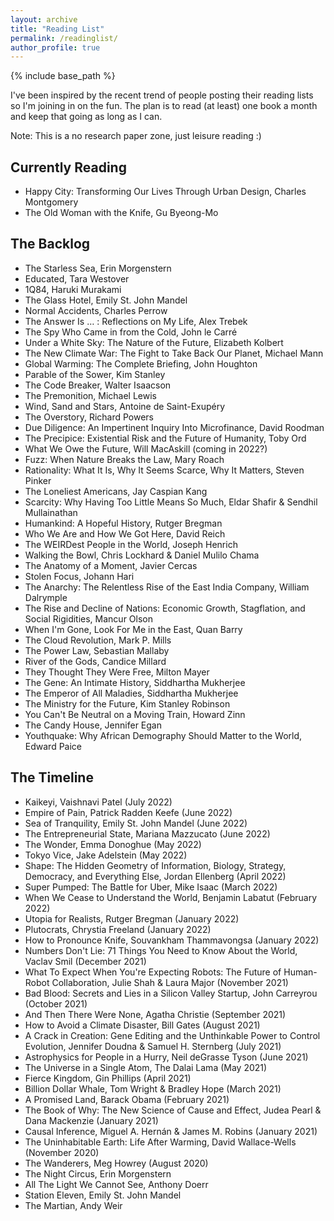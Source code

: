 ```yaml
---
layout: archive
title: "Reading List"
permalink: /readinglist/
author_profile: true
---
```


{% include base_path %}

I've been inspired by the recent trend of people posting their reading lists so I'm joining in on the fun. The plan is to read (at least) one book a month and keep that going as long as I can.

Note: This is a no research paper zone, just leisure reading :) 

## Currently Reading
* Happy City: Transforming Our Lives Through Urban Design, Charles Montgomery
* The Old Woman with the Knife, Gu Byeong-Mo

## The Backlog
* The Starless Sea, Erin Morgenstern
* Educated, Tara Westover
* 1Q84, Haruki Murakami
* The Glass Hotel, Emily St. John Mandel
* Normal Accidents, Charles Perrow
* The Answer Is … : Reflections on My Life, Alex Trebek
* The Spy Who Came in from the Cold, John le Carré
* Under a White Sky: The Nature of the Future, Elizabeth Kolbert
* The New Climate War: The Fight to Take Back Our Planet, Michael Mann
* Global Warming: The Complete Briefing, John Houghton
* Parable of the Sower, Kim Stanley
* The Code Breaker, Walter Isaacson
* The Premonition, Michael Lewis
* Wind, Sand and Stars, Antoine de Saint-Exupéry
* The Overstory, Richard Powers
* Due Diligence: An Impertinent Inquiry Into Microfinance, David Roodman
* The Precipice: Existential Risk and the Future of Humanity, Toby Ord
* What We Owe the Future, Will MacAskill (coming in 2022?)
* Fuzz: When Nature Breaks the Law, Mary Roach
* Rationality: What It Is, Why It Seems Scarce, Why It Matters, Steven Pinker
* The Loneliest Americans, Jay Caspian Kang
* Scarcity: Why Having Too Little Means So Much, Eldar Shafir & Sendhil Mullainathan
* Humankind: A Hopeful History, Rutger Bregman
* Who We Are and How We Got Here, David Reich
* The WEIRDest People in the World, Joseph Henrich
* Walking the Bowl, Chris Lockhard & Daniel Mulilo Chama
* The Anatomy of a Moment, Javier Cercas
* Stolen Focus, Johann Hari
* The Anarchy: The Relentless Rise of the East India Company, William Dalrymple
* The Rise and Decline of Nations: Economic Growth, Stagflation, and Social Rigidities, Mancur Olson
* When I'm Gone, Look For Me in the East, Quan Barry
* The Cloud Revolution, Mark P. Mills
* The Power Law, Sebastian Mallaby
* River of the Gods, Candice Millard
* They Thought They Were Free, Milton Mayer
* The Gene: An Intimate History, Siddhartha Mukherjee
* The Emperor of All Maladies, Siddhartha Mukherjee
* The Ministry for the Future, Kim Stanley Robinson
* You Can't Be Neutral on a Moving Train, Howard Zinn
* The Candy House, Jennifer Egan
* Youthquake: Why African Demography Should Matter to the World, Edward Paice

## The Timeline
* Kaikeyi, Vaishnavi Patel (July 2022)
* Empire of Pain, Patrick Radden Keefe (June 2022)
* Sea of Tranquility, Emily St. John Mandel (June 2022)
* The Entrepreneurial State, Mariana Mazzucato (June 2022)
* The Wonder, Emma Donoghue (May 2022)
* Tokyo Vice, Jake Adelstein (May 2022)
* Shape: The Hidden Geometry of Information, Biology, Strategy, Democracy, and Everything Else, Jordan Ellenberg (April 2022)
* Super Pumped: The Battle for Uber, Mike Isaac (March 2022)
* When We Cease to Understand the World, Benjamin Labatut (February 2022)
* Utopia for Realists, Rutger Bregman (January 2022)
* Plutocrats, Chrystia Freeland (January 2022)
* How to Pronounce Knife, Souvankham Thammavongsa (January 2022)
* Numbers Don't Lie: 71 Things You Need to Know About the World, Vaclav Smil (December 2021)
* What To Expect When You're Expecting Robots: The Future of Human-Robot Collaboration, Julie Shah & Laura Major (November 2021)
* Bad Blood: Secrets and Lies in a Silicon Valley Startup, John Carreyrou (October 2021)
* And Then There Were None, Agatha Christie (September 2021)
* How to Avoid a Climate Disaster, Bill Gates (August 2021)
* A Crack in Creation: Gene Editing and the Unthinkable Power to Control Evolution, Jennifer Doudna & Samuel H. Sternberg (July 2021)
* Astrophysics for People in a Hurry, Neil deGrasse Tyson (June 2021)
* The Universe in a Single Atom, The Dalai Lama (May 2021)
* Fierce Kingdom, Gin Phillips (April 2021)
* Billion Dollar Whale, Tom Wright & Bradley Hope (March 2021)
* A Promised Land, Barack Obama (February 2021)
* The Book of Why: The New Science of Cause and Effect, Judea Pearl & Dana Mackenzie (January 2021)
* Causal Inference, Miguel A. Hernán & James M. Robins (January 2021)
* The Uninhabitable Earth: Life After Warming, David Wallace-Wells (November 2020)
* The Wanderers, Meg Howrey (August 2020)
* The Night Circus, Erin Morgenstern
* All The Light We Cannot See, Anthony Doerr
* Station Eleven, Emily St. John Mandel
* The Martian, Andy Weir
